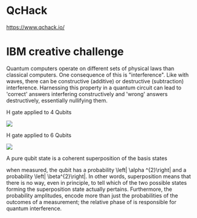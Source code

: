 # QcHack
https://www.qchack.io/
# IBM creative challenge

Quantum computers operate on different sets of physical laws than classical computers. One consequence of this is "interference". Like with waves, there can be constructive (additive) or destructive (subtraction) interference. Harnessing this property in a quantum circuit can lead to 'correct' answers interfering constructively and 'wrong' answers destructively, essentially nullifying them.

H gate applied to 4 Qubits

![](https://github.com/ithar14/QCHack/blob/main/img/plot_4.png)

H gate applied to 6 Qubits

![](https://github.com/ithar14/QCHack/blob/main/img/plot_6.png)

A pure qubit state is a coherent superposition of the basis states

when measured, the qubit has a probability  \left| \alpha ^{2}\right| and a probability \left| \beta^{2}\right|. In other words, superposition means that there is no way, even in principle, to tell which of the two possible states forming the superposition state actually pertains. Furthermore, the probability amplitudes, encode more than just the probabilities of the outcomes of a measurement; the relative phase of is responsible for quantum interference.

